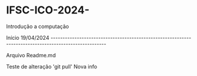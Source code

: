 # IFSC-ICO-2024-
Introdução a computação

Início 19/04/2024 -----------------------------------------------------------------------------------------------------


Arquivo Readme.md

Teste de alteração 'git pull'
Nova info
